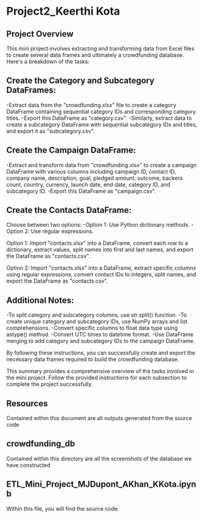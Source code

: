 # Project2_Keerthi Kota


## Project Overview

This mini project involves extracting and transforming data from Excel files to create several data frames and ultimately a crowdfunding database. Here's a breakdown of the tasks:

## Create the Category and Subcategory DataFrames:

-Extract data from the "crowdfunding.xlsx" file to create a category DataFrame containing sequential category IDs and corresponding category titles.
-Export this DataFrame as "category.csv".
-Similarly, extract data to create a subcategory DataFrame with sequential subcategory IDs and titles, and export it as "subcategory.csv".

## Create the Campaign DataFrame:

-Extract and transform data from "crowdfunding.xlsx" to create a campaign DataFrame with various columns including campaign ID, contact ID, company name, description, goal, pledged amount, outcome, backers count, country, currency, launch date, end date, category ID, and subcategory ID.
-Export this DataFrame as "campaign.csv".


## Create the Contacts DataFrame:

Choose between two options:
-Option 1: Use Python dictionary methods.
-Option 2: Use regular expressions.

Option 1: Import "contacts.xlsx" into a DataFrame, convert each row to a dictionary, extract values, split names into first and last names, and export the DataFrame as "contacts.csv".

Option 2: Import "contacts.xlsx" into a DataFrame, extract specific columns using regular expressions, convert contact IDs to integers, split names, and export the DataFrame as "contacts.csv".


## Additional Notes:
-To split category and subcategory columns, use str.split() function.
-To create unique category and subcategory IDs, use NumPy arrays and list comprehensions.
-Convert specific columns to float data type using astype() method.
-Convert UTC times to datetime format.
-Use DataFrame merging to add category and subcategory IDs to the campaign DataFrame.

By following these instructions, you can successfully create and export the necessary data frames required to build the crowdfunding database.

This summary provides a comprehensive overview of the tasks involved in the mini project. Follow the provided instructions for each subsection to complete the project successfully.

## Resources
Contained within this document are all outputs generated from the source code
## crowdfunding_db
Contained within this directory are all the screenshots of the database we have constructed
## ETL_Mini_Project_MJDupont_AKhan_KKota.ipynb
Within this file, you will find the source code. 
